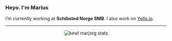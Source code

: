 ### Heyo. I'm Marius
I’m currently working at **Schibsted Norge SMB**. I also work on [Yello.io](https://yello.io).


---


<p align="center">
	<img src="https://github-readme-stats.vercel.app/api?username=marjorg&count_private=true&show_icons=true&hide_title=true&hide_border=true&hide=stars" alt="kewl marjorg stats" />
</p>


